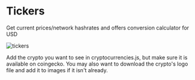 # Tickers
Get current prices/network hashrates and offers conversion calculator for USD

![tickers](https://github.com/peavey2787/Tickers/assets/11081113/f7ca067b-fb44-4aa8-881d-79a9d115c4e9)


Add the crypto you want to see in cryptocurrencies.js, but make sure it is available on coingecko. You may also want to download the crypto's logo file and add it to images if it isn't already.
